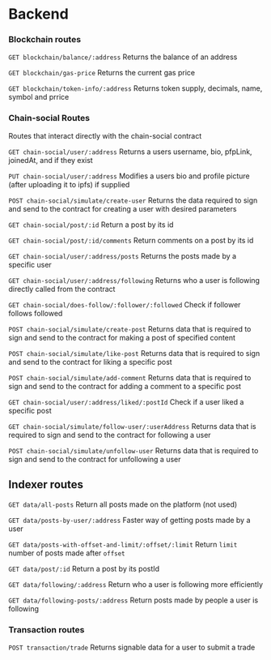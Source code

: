 # Backend

### Blockchain routes

`GET blockchain/balance/:address`
Returns the balance of an address

`GET blockchain/gas-price`
Returns the current gas price


`GET blockchain/token-info/:address`
Returns token supply, decimals, name, symbol and prrice

### Chain-social Routes
Routes that interact directly with the chain-social contract

`GET chain-social/user/:address`
Returns a users username, bio, pfpLink, joinedAt, and if they exist

`PUT chain-social/user/:address`
Modifies a users bio and profile picture (after uploading it to ipfs) if supplied

`POST chain-social/simulate/create-user`
Returns the data required to sign and send to the contract for creating a user with desired parameters

`GET chain-social/post/:id`
Return a post by its id

`GET chain-social/post/:id/comments`
Return comments on a post by its id

`GET chain-social/user/:address/posts`
Returns the posts made by a specific user

`GET chain-social/user/:address/following`
Returns who a user is following directly called from the contract

`GET chain-social/does-follow/:follower/:followed`
Check if follower follows followed 

`POST chain-social/simulate/create-post`
Returns data that is required to sign and send to the contract for making a post of specified content

`POST chain-social/simulate/like-post`
Returns data that is required to sign and send to the contract for liking a specific post

`POST chain-social/simulate/add-comment`
Returns data that is required to sign and send to the contract for adding a comment to a specific post

`GET chain-social/user/:address/liked/:postId`
Check if a user liked a specific post

`GET chain-social/simulate/follow-user/:userAddress`
Returns data that is required to sign and send to the contract for following a user

`POST chain-social/simulate/unfollow-user`
Returns data that is required to sign and send to the contract for unfollowing a  user

## Indexer routes

`GET data/all-posts`
Return all posts made on the platform (not used)

`GET data/posts-by-user/:address`
Faster way of getting posts made by a user

`GET data/posts-with-offset-and-limit/:offset/:limit`
Return `limit` number of posts made after `offset`

`GET data/post/:id`
Return a post by its postId 

`GET data/following/:address`
Return who a user is following more efficiently

`GET data/following-posts/:address`
Return posts made by people a user is following

### Transaction routes

`POST transaction/trade`
Returns signable data for a user to submit a trade